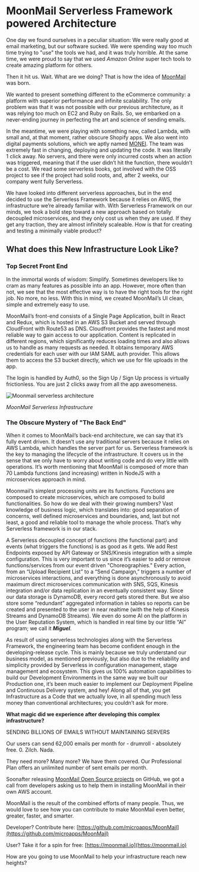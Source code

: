 # MoonMail Serverless Framework powered Architecture

One day we found ourselves in a peculiar situation: We were really good at email marketing, but our software sucked. We were spending way too much time trying to "use" the tools we had, and it was truly horrible. At the same time, we were proud to say that we used *Amazon Online* super tech tools to create amazing platform for others.

Then it hit us. Wait. What are we doing? That is how the idea of [MoonMail](https://moonmail.io) was born.

We wanted to present something different to the eCommerce community: a platform with superior performance and infinite scalability. The only problem was that it was not possible with our previous architecture, as it was relying too much on EC2 and Ruby on Rails. So, we embarked on a never-ending journey in perfecting the art and science of sending emails.

In the meantime, we were playing with something new, called Lambda, with small and, at that moment, rather obscure Shopify apps. We also went into digital payments solutions, which we aptly named [MONEI](https://monei.net). The team was extremely fast in changing, deploying and updating the code. It was literally 1 click away. No servers, and there were only incurred costs when an action was triggered, meaning that if the user didn’t hit the function, there wouldn’t be a cost. We read some serverless books, got involved with the OSS project to see if the project had solid roots, and, after 2 weeks, our company went fully Serverless.

We have looked into different serverless approaches, but in the end decided to use the Serverless Framework because it relies on AWS, the infrastructure we’re already familiar with. With Serverless Framework on our minds, we took a bold step toward a new approach based on totally decoupled microservices, and they only cost us when they are used. If they get any traction, they are almost infinitely scaleable. How is that for creating and testing a minimally viable product?

## What does this New Infrastructure Look Like?

### Top Secret Front End

In the immortal words of wisdom: Simplify. Sometimes developers like to cram as many features as possible into an app. However, more often than not, we see that the most effective way is to have the right tools for the right job. No more, no less. With this in mind, we created MoonMail’s UI clean, simple and extremely easy to use.

MoonMail’s front-end consists of a Single Page Application, built in React and Redux, which is hosted in an AWS S3 Bucket and served through CloudFront with Route53 as DNS. Cloudfront provides the fastest and most reliable way to gain access to our application. Content is replicated in different regions, which significantly reduces loading times and also allows us to handle as many requests as needed. It obtains temporary AWS credentials for each user with our IAM SAML auth provider. This allows them to access the S3 bucket directly, which we use for file uploads in the app.

The login is handled by Auth0, so the Sign Up / Sign Up process is virtually frictionless. You are just 2 clicks away from all the app awesomeness.

![Moonmail serverless architecture](https://camo.githubusercontent.com/af0f7857357ac2b5ef5512b1b34ca06f559c2f10/68747470733a2f2f63646e2e6d6963726f617070732e636f6d2f6173736574732f696d672f6d6d76322f6d6d76322d6172636869746563747572652e706e67)

*MoonMail Serverless Infrastructure*

### The Obscure Mystery of "The Back End"

When it comes to MoonMail’s back-end architecture, we can say that it’s fully event driven. It doesn’t use any traditional servers because it relies on AWS Lambda, which handles the server part for us. Serverless framework is the key to managing the lifecycle of the infrastructure. It covers us in the sense that we only have to worry about writing code and do very little with operations. It’s worth mentioning that MoonMail is composed of more than 70 Lambda functions (and increasing) written in NodeJS with a microservices approach in mind.

Moonmail’s simplest processing units are its functions. Functions are composed to create microservices, which are composed to build functionalities. So how do we deal with their growing numbers? Vast knowledge of business logic, which translates into: good separation of concerns, well defined microservices and boundaries, and, last but not least, a good and reliable tool to manage the whole process. That’s why Serverless framework is in our stack.

A Serverless decoupled concept of functions (the functional part) and events (what triggers the functions) is as good as it gets. We add Rest Endpoints exposed by API Gateway or SNS/Kinesis integration with a simple configuration. This is very important to us since it’s easier to add or remove functions/services from our event driven "Choreographies." Every action, from an “Upload Recipient List” to a “Send Campaign,” triggers a number of microservices interactions, and everything is done asynchronously to avoid maximum direct microservices communication with SNS, SQS, Kinesis integration and/or data replication in an eventually consistent way. Since our data storage is DynamoDB, every record gets stored there. But we also store some “redundant” aggregated information in tables so reports can be created and presented to the user in near realtime (with the help of Kinesis Streams and DynamoDB Streams). We even do some AI on the platform in the User Reputation System, which is handled in real time by our little “AI” program; we call it **_Miguel_**.

As result of using serverless technologies along with the Serverless Framework, the engineering team has become confident enough in the developing-release cycle. This is mainly because we truly understand our business model, as mentioned previously, but also due to the reliability and simplicity provided by Serverless in configuration management, stage management and ecosystem. This gives us 100% automation capabilities to build our Development Environments in the same way we built our Production one, it’s been much easier to implement our Deployment Pipeline and Continuous Delivery system, and hey! Along all of that, you get Infrastructure as a Code that we actually love, in all spending much less money than conventional architectures; you couldn’t ask for more.


**What magic did we experience after developing this complex infrastructure?**

SENDING BILLIONS OF EMAILS WITHOUT MAINTAINING SERVERS

Our users can send 62,000 emails per month for - drumroll - absolutely free. 0. Zilch. Nada.

They need more? Many more? We have them covered. Our Professional Plan offers an unlimited number of sent emails per month.

Soonafter releasing [MoonMail Open Source projects](https://github.com/microapps/MoonMail) on GitHub, we got a call from developers asking us to help them in installing MoonMail in their own AWS account.

MoonMail is the result of the combined efforts of many people. Thus, we would love to see how you can contribute to make MoonMail even better, greater, faster, and smarter.

Developer? Contribute here: [https://github.com/microapps/MoonMail](https://github.com/microapps/MoonMail)

User? Take it for a spin for free: [https://moonmail.io](https://moonmail.io)

How are you going to use MoonMail to help your infrastructure reach new heights?


